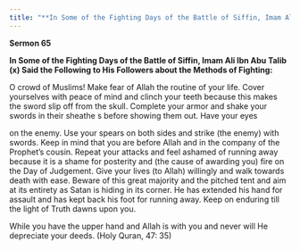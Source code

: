 ```yaml
---
title: "**In Some of the Fighting Days of the Battle of Siffin, Imam Ali Ibn Abu Talib (x) Said the Following to His Followers about the Methods of Fighting:**" 
---
```

**Sermon 65**

**In Some of the Fighting Days of the Battle of Siffin, Imam Ali Ibn Abu Talib \(x\) Said the Following to His Followers about the Methods of Fighting:**

O crowd of Muslims\! Make fear of Allah the routine of your life\. Cover yourselves with peace of mind and clinch your teeth because this makes the sword slip off from the skull\. Complete your armor and shake your swords in their sheathe s before showing them out\. Have your eyes

<a id="page441"></a>on the enemy\. Use your spears on both sides and strike \(the enemy\) with swords\. Keep in mind that you are before Allah and in the company of the Prophet’s cousin\. Repeat your attacks and feel ashamed of running away because it is a shame for posterity and \(the cause of awarding you\) fire on the Day of Judgement\. Give your lives \(to Allah\) willingly and walk towards death with ease\. Beware of this great majority and the pitched tent and aim at its entirety as Satan is hiding in its corner\. He has extended his hand for assault and has kept back his foot for running away\. Keep on enduring till the light of Truth dawns upon you\.

While you have the upper hand and Allah is with you and never will He depreciate your deeds\. \(Holy Quran, 47: 35\)

